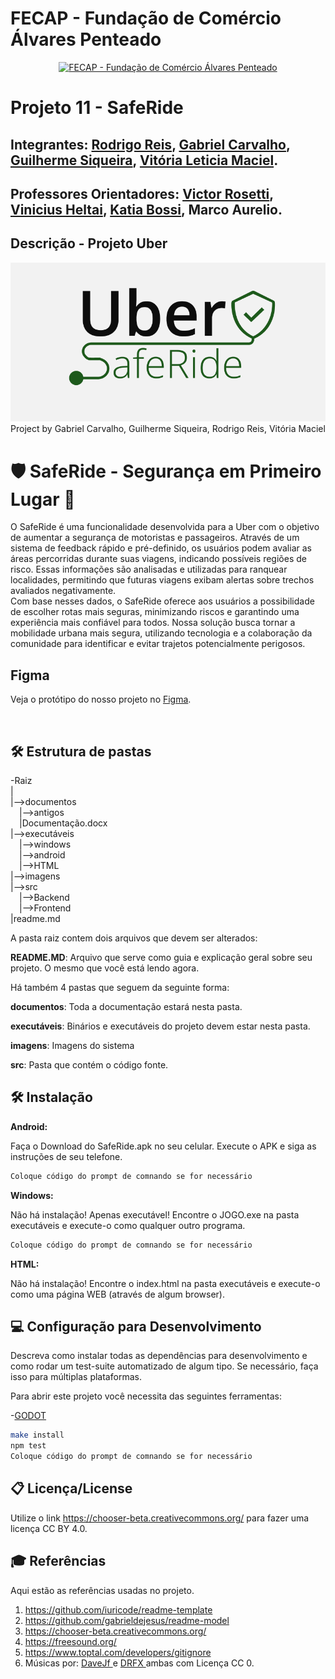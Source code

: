 # FECAP - Fundação de Comércio Álvares Penteado

<p align="center">
<a href= "https://www.fecap.br/"><img src="https://encrypted-tbn0.gstatic.com/images?q=tbn:ANd9GcRhZPrRa89Kma0ZZogxm0pi-tCn_TLKeHGVxywp-LXAFGR3B1DPouAJYHgKZGV0XTEf4AE&usqp=CAU" alt="FECAP - Fundação de Comércio Álvares Penteado" border="0"></a>
</p>

# Projeto 11 - SafeRide

## Integrantes: <a href="https://www.linkedin.com/in/rluizreis/">Rodrigo Reis</a>, <a href="https://www.linkedin.com/in/gabrielcarvalhomota/">Gabriel Carvalho</a>, <a href="https://www.linkedin.com/in/sik4s/">Guilherme Siqueira</a>, <a href="https://www.linkedin.com/in/vitória-maciel-8308a42a6/">Vitória Leticia Maciel</a>.

## Professores Orientadores: <a href="https://www.linkedin.com/in/victorbarq/">Victor Rosetti</a>, <a href="https://www.linkedin.com/in/vheltai/">Vinicius Heltai</a>, <a href="https://www.linkedin.com/in/katia-bossi/">Katia Bossi</a>, <a>Marco Aurelio</a>.

## Descrição - Projeto Uber

<p align="center">
<img src="https://github.com/2025-1-NCC3/Projeto11/blob/main/imagens/img_saferide.PNG" alt="SafeRide" border="0"><br>
  Project by <a>Gabriel Carvalho, Guilherme Siqueira, Rodrigo Reis, Vitória Maciel</a>
</p>  

# **🛡️ SafeRide - Segurança em Primeiro Lugar 🚗**<br>
O SafeRide é uma funcionalidade desenvolvida para a Uber com o objetivo de aumentar a segurança de motoristas e passageiros. Através de um sistema de feedback rápido e pré-definido, os usuários podem avaliar as áreas percorridas durante suas viagens, indicando possíveis regiões de risco. Essas informações são analisadas e utilizadas para ranquear localidades, permitindo que futuras viagens exibam alertas sobre trechos avaliados negativamente.<br>
Com base nesses dados, o SafeRide oferece aos usuários a possibilidade de escolher rotas mais seguras, minimizando riscos e garantindo uma experiência mais confiável para todos. Nossa solução busca tornar a mobilidade urbana mais segura, utilizando tecnologia e a colaboração da comunidade para identificar e evitar trajetos potencialmente perigosos.
<br>

## Figma
<p>Veja o protótipo do nosso projeto no <a href="https://www.figma.com/design/pZVaycOxvHu24o285go8m4/G11-PI3-UBER?node-id=0-1&p=f&t=Bxm9mognCLlNtvPn-0">Figma</a>.</p><br>

## 🛠 Estrutura de pastas

-Raiz<br>
|<br>
|-->documentos<br>
  &emsp;|-->antigos<br>
  &emsp;|Documentação.docx<br>
|-->executáveis<br>
  &emsp;|-->windows<br>
  &emsp;|-->android<br>
  &emsp;|-->HTML<br>
|-->imagens<br>
|-->src<br>
  &emsp;|-->Backend<br>
  &emsp;|-->Frontend<br>
|readme.md<br>

A pasta raiz contem dois arquivos que devem ser alterados:

<b>README.MD</b>: Arquivo que serve como guia e explicação geral sobre seu projeto. O mesmo que você está lendo agora.

Há também 4 pastas que seguem da seguinte forma:

<b>documentos</b>: Toda a documentação estará nesta pasta.

<b>executáveis</b>: Binários e executáveis do projeto devem estar nesta pasta.

<b>imagens</b>: Imagens do sistema

<b>src</b>: Pasta que contém o código fonte.

## 🛠 Instalação

<b>Android:</b>

Faça o Download do SafeRide.apk no seu celular.
Execute o APK e siga as instruções de seu telefone.

```sh
Coloque código do prompt de comnando se for necessário
```

<b>Windows:</b>

Não há instalação! Apenas executável!
Encontre o JOGO.exe na pasta executáveis e execute-o como qualquer outro programa.

```sh
Coloque código do prompt de comnando se for necessário
```

<b>HTML:</b>

Não há instalação!
Encontre o index.html na pasta executáveis e execute-o como uma página WEB (através de algum browser).

## 💻 Configuração para Desenvolvimento

Descreva como instalar todas as dependências para desenvolvimento e como rodar um test-suite automatizado de algum tipo. Se necessário, faça isso para múltiplas plataformas.

Para abrir este projeto você necessita das seguintes ferramentas:

-<a href="https://godotengine.org/download">GODOT</a>

```sh
make install
npm test
Coloque código do prompt de comnando se for necessário
```

## 📋 Licença/License
Utilize o link <https://chooser-beta.creativecommons.org/> para fazer uma licença CC BY 4.0.

## 🎓 Referências

Aqui estão as referências usadas no projeto.

1. <https://github.com/iuricode/readme-template>
2. <https://github.com/gabrieldejesus/readme-model>
3. <https://chooser-beta.creativecommons.org/>
4. <https://freesound.org/>
5. <https://www.toptal.com/developers/gitignore>
6. Músicas por: <a href="https://freesound.org/people/DaveJf/sounds/616544/"> DaveJf </a> e <a href="https://freesound.org/people/DRFX/sounds/338986/"> DRFX </a> ambas com Licença CC 0.
